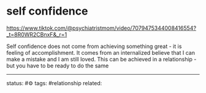 # self confidence
https://www.tiktok.com/@psychiatristmom/video/7079475344008416554?_t=8R0WR2CBnxF&_r=1

Self confidence does not come from achieving something great - it is feeling of accomplishment.
It comes from an internalized believe that I can make a mistake and I am still loved.
This can be achieved in a relationship - but you have to be ready to do the same

---
status: #⚙️ 
tags: #relationship 
related: 